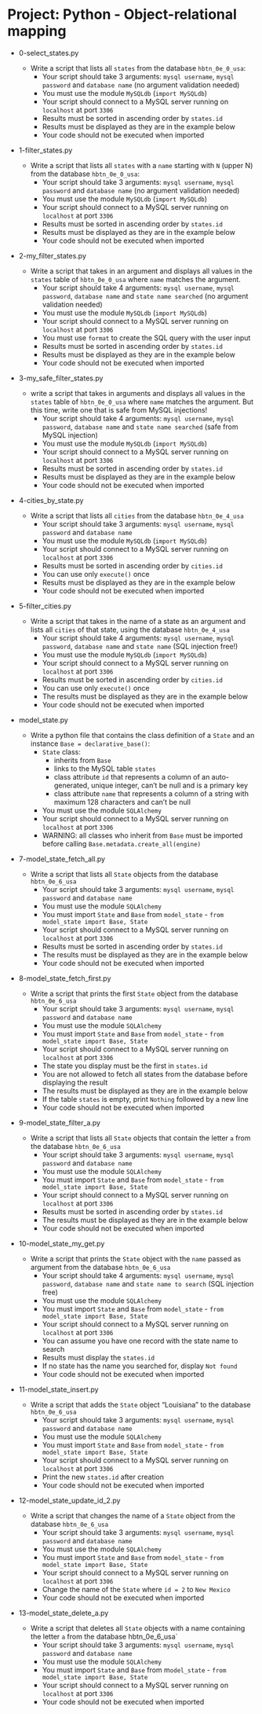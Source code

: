 # Project: Python - Object-relational mapping

*   0-select_states.py
    - Write a script that lists all `states` from the database `hbtn_0e_0_usa`:
      - Your script should take 3 arguments: `mysql username`, `mysql password` and `database name` (no argument validation needed)
      - You must use the module `MySQLdb` (`import MySQLdb`)
      - Your script should connect to a MySQL server running on `localhost` at port `3306`
      - Results must be sorted in ascending order by `states.id`
      - Results must be displayed as they are in the example below
      - Your code should not be executed when imported

*   1-filter_states.py
    - Write a script that lists all `states` with a `name` starting with `N` (upper N) from the database `hbtn_0e_0_usa`:
      - Your script should take 3 arguments: `mysql username`, `mysql password` and `database name` (no argument validation needed)
      - You must use the module `MySQLdb` (`import MySQLdb`)
      - Your script should connect to a MySQL server running on `localhost` at port `3306`
      - Results must be sorted in ascending order by `states.id`
      - Results must be displayed as they are in the example below
      - Your code should not be executed when imported

*   2-my_filter_states.py
    - Write a script that takes in an argument and displays all values in the `states` table of `hbtn_0e_0_usa` where `name` matches the argument.
      - Your script should take 4 arguments: `mysql username`, `mysql password`, `database name` and `state name searched` (no argument validation needed)
      - You must use the module `MySQLdb` (`import MySQLdb`)
      - Your script should connect to a MySQL server running on `localhost` at port `3306`
      - You must use `format` to create the SQL query with the user input
      - Results must be sorted in ascending order by `states.id`
      - Results must be displayed as they are in the example below
      - Your code should not be executed when imported

*   3-my_safe_filter_states.py
    -  write a script that takes in arguments and displays all values in the `states` table of `hbtn_0e_0_usa` where `name` matches the argument. But this time, write one that is safe from MySQL injections!
       - Your script should take 4 arguments: `mysql username`, `mysql password`, `database name` and `state name searched` (safe from MySQL injection)
       - You must use the module `MySQLdb` (`import MySQLdb`)
       - Your script should connect to a MySQL server running on `localhost` at port `3306`
       - Results must be sorted in ascending order by `states.id`
       - Results must be displayed as they are in the example below
       - Your code should not be executed when imported

*   4-cities_by_state.py
    - Write a script that lists all `cities` from the database `hbtn_0e_4_usa`
      - Your script should take 3 arguments: `mysql username`, `mysql password` and `database name`
      - You must use the module `MySQLdb` (`import MySQLdb`)
      - Your script should connect to a MySQL server running on `localhost` at port `3306`
      - Results must be sorted in ascending order by `cities.id`
      - You can use only `execute()` once
      - Results must be displayed as they are in the example below
      - Your code should not be executed when imported

*   5-filter_cities.py
    - Write a script that takes in the name of a state as an argument and lists all `cities` of that state, using the database `hbtn_0e_4_usa`
      - Your script should take 4 arguments: `mysql username`, `mysql password`, `database name` and `state name` (SQL injection free!)
      - You must use the module `MySQLdb` (`import MySQLdb`)
      - Your script should connect to a MySQL server running on `localhost` at port `3306`
      - Results must be sorted in ascending order by `cities.id`
      - You can use only `execute()` once
      - The results must be displayed as they are in the example below
      - Your code should not be executed when imported

*   model_state.py
    - Write a python file that contains the class definition of a `State` and an instance `Base = declarative_base()`:
      - `State` class:
        - inherits from `Base`
        - links to the MySQL table `states`
        - class attribute `id` that represents a column of an auto-generated, unique integer, can’t be null and is a primary key
        - class attribute `name` that represents a column of a string with maximum 128 characters and can’t be null
      - You must use the module `SQLAlchemy`
      - Your script should connect to a MySQL server running on `localhost` at port `3306`
      - WARNING: all classes who inherit from `Base` must be imported before calling `Base.metadata.create_all(engine)`

*   7-model_state_fetch_all.py
    - Write a script that lists all `State` objects from the database `hbtn_0e_6_usa`
      - Your script should take 3 arguments: `mysql username`, `mysql password` and `database name`
      - You must use the module `SQLAlchemy`
      - You must import `State` and `Base` from `model_state` - `from model_state import Base, State`
      - Your script should connect to a MySQL server running on `localhost` at port `3306`
      - Results must be sorted in ascending order by `states.id`
      - The results must be displayed as they are in the example below
      - Your code should not be executed when imported

*   8-model_state_fetch_first.py
    - Write a script that prints the first `State` object from the database `hbtn_0e_6_usa`
      - Your script should take 3 arguments: `mysql username`, `mysql password` and `database name`
      - You must use the module `SQLAlchemy`
      - You must import `State` and `Base` from `model_state` - `from model_state import Base, State`
      - Your script should connect to a MySQL server running on `localhost` at port `3306`
      - The state you display must be the first in `states.id`
      - You are not allowed to fetch all states from the database before displaying the result
      - The results must be displayed as they are in the example below
      - If the table `states` is empty, print `Nothing` followed by a new line
      - Your code should not be executed when imported

*   9-model_state_filter_a.py
    - Write a script that lists all `State` objects that contain the letter `a` from the database `hbtn_0e_6_usa`
      - Your script should take 3 arguments: `mysql username`, `mysql password` and `database name`
      - You must use the module `SQLAlchemy`
      - You must import `State` and `Base` from `model_state` - `from model_state import Base, State`
      - Your script should connect to a MySQL server running on `localhost` at port `3306`
      - Results must be sorted in ascending order by `states.id`
      - The results must be displayed as they are in the example below
      - Your code should not be executed when imported

*   10-model_state_my_get.py
    - Write a script that prints the `State` object with the `name` passed as argument from the database `hbtn_0e_6_usa`
      - Your script should take 4 arguments: `mysql username`, `mysql password`, `database name` and `state name to search` (SQL injection free)
      - You must use the module `SQLAlchemy`
      - You must import `State` and `Base` from `model_state` - `from model_state import Base, State`
      - Your script should connect to a MySQL server running on `localhost` at port `3306`
      - You can assume you have one record with the state name to search
      - Results must display the `states.id`
      - If no state has the name you searched for, display `Not found`
      - Your code should not be executed when imported

*   11-model_state_insert.py
    - Write a script that adds the `State` object “Louisiana” to the database `hbtn_0e_6_usa`
      - Your script should take 3 arguments: `mysql username`, `mysql password` and `database name`
      - You must use the module `SQLAlchemy`
      - You must import `State` and `Base` from `model_state` - `from model_state import Base, State`
      - Your script should connect to a MySQL server running on `localhost` at port `3306`
      - Print the new `states.id` after creation
      - Your code should not be executed when imported

*   12-model_state_update_id_2.py
    - Write a script that changes the name of a `State` object from the database `hbtn_0e_6_usa`
      - Your script should take 3 arguments: `mysql username`, `mysql password` and `database name`
      - You must use the module `SQLAlchemy`
      - You must import `State` and `Base` from `model_state` - `from model_state import Base, State`
      - Your script should connect to a MySQL server running on `localhost` at port `3306`
      - Change the name of the `State` where `id = 2` to `New Mexico`
      - Your code should not be executed when imported

*   13-model_state_delete_a.py
    - Write a script that deletes all `State` objects with a name containing the letter `a` from the database hbtn_0e_6_usa`
      - Your script should take 3 arguments: `mysql username`, `mysql password` and `database name`
      - You must use the module `SQLAlchemy`
      - You must import `State` and `Base` from m`odel_state` - `from model_state import Base, State`
      - Your script should connect to a MySQL server running on `localhost` at port `3306`
      - Your code should not be executed when imported

